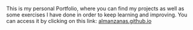 This is my personal Portfolio, where you can find my projects as well as some exercises I have done in order to keep learning and improving.
You can access it by clicking on this link: <a href="https://almanzanas.github.io">almanzanas.github.io</a>
